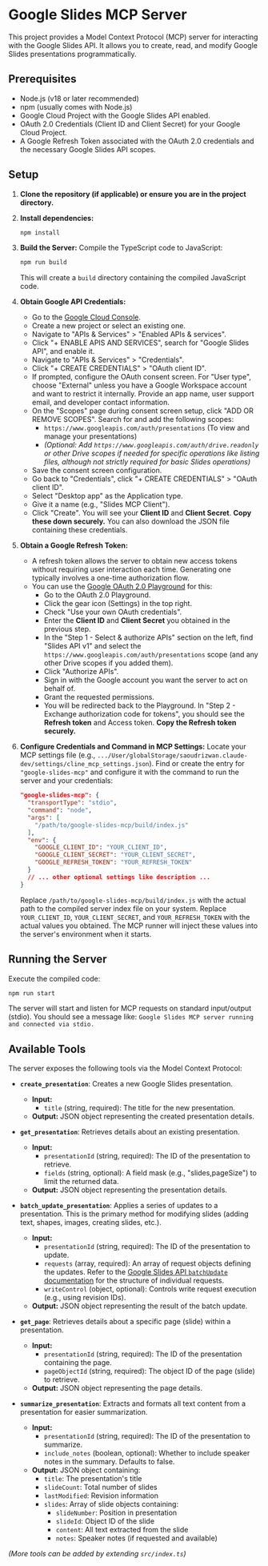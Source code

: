 # Google Slides MCP Server

This project provides a Model Context Protocol (MCP) server for interacting with the Google Slides API. It allows you to create, read, and modify Google Slides presentations programmatically.

## Prerequisites

*   Node.js (v18 or later recommended)
*   npm (usually comes with Node.js)
*   Google Cloud Project with the Google Slides API enabled.
*   OAuth 2.0 Credentials (Client ID and Client Secret) for your Google Cloud Project.
*   A Google Refresh Token associated with the OAuth 2.0 credentials and the necessary Google Slides API scopes.

## Setup

1.  **Clone the repository (if applicable) or ensure you are in the project directory.**

2.  **Install dependencies:**
    ```bash
    npm install
    ```

3.  **Build the Server:**
    Compile the TypeScript code to JavaScript:
    ```bash
    npm run build
    ```
    This will create a `build` directory containing the compiled JavaScript code.

4.  **Obtain Google API Credentials:**
    *   Go to the [Google Cloud Console](https://console.cloud.google.com/).
    *   Create a new project or select an existing one.
    *   Navigate to "APIs & Services" > "Enabled APIs & services".
    *   Click "+ ENABLE APIS AND SERVICES", search for "Google Slides API", and enable it.
    *   Navigate to "APIs & Services" > "Credentials".
    *   Click "+ CREATE CREDENTIALS" > "OAuth client ID".
    *   If prompted, configure the OAuth consent screen. For "User type", choose "External" unless you have a Google Workspace account and want to restrict it internally. Provide an app name, user support email, and developer contact information.
    *   On the "Scopes" page during consent screen setup, click "ADD OR REMOVE SCOPES". Search for and add the following scopes:
        *   `https://www.googleapis.com/auth/presentations` (To view and manage your presentations)
        *   *(Optional: Add `https://www.googleapis.com/auth/drive.readonly` or other Drive scopes if needed for specific operations like listing files, although not strictly required for basic Slides operations)*
    *   Save the consent screen configuration.
    *   Go back to "Credentials", click "+ CREATE CREDENTIALS" > "OAuth client ID".
    *   Select "Desktop app" as the Application type.
    *   Give it a name (e.g., "Slides MCP Client").
    *   Click "Create". You will see your **Client ID** and **Client Secret**. **Copy these down securely.** You can also download the JSON file containing these credentials.

5.  **Obtain a Google Refresh Token:**
    *   A refresh token allows the server to obtain new access tokens without requiring user interaction each time. Generating one typically involves a one-time authorization flow.
    *   You can use the [Google OAuth 2.0 Playground](https://developers.google.com/oauthplayground/) for this:
        *   Go to the OAuth 2.0 Playground.
        *   Click the gear icon (Settings) in the top right.
        *   Check "Use your own OAuth credentials".
        *   Enter the **Client ID** and **Client Secret** you obtained in the previous step.
        *   In the "Step 1 - Select & authorize APIs" section on the left, find "Slides API v1" and select the `https://www.googleapis.com/auth/presentations` scope (and any other Drive scopes if you added them).
        *   Click "Authorize APIs".
        *   Sign in with the Google account you want the server to act on behalf of.
        *   Grant the requested permissions.
        *   You will be redirected back to the Playground. In "Step 2 - Exchange authorization code for tokens", you should see the **Refresh token** and Access token. **Copy the Refresh token securely.**

6.  **Configure Credentials and Command in MCP Settings:**
    Locate your MCP settings file (e.g., `.../User/globalStorage/saoudrizwan.claude-dev/settings/cline_mcp_settings.json`). Find or create the entry for `"google-slides-mcp"` and configure it with the command to run the server and your credentials:
    ```json
    "google-slides-mcp": {
      "transportType": "stdio",
      "command": "node",
      "args": [
        "/path/to/google-slides-mcp/build/index.js"
      ],
      "env": {
        "GOOGLE_CLIENT_ID": "YOUR_CLIENT_ID",
        "GOOGLE_CLIENT_SECRET": "YOUR_CLIENT_SECRET",
        "GOOGLE_REFRESH_TOKEN": "YOUR_REFRESH_TOKEN"
      }
      // ... other optional settings like description ...
    }
    ```
    Replace `/path/to/google-slides-mcp/build/index.js` with the actual path to the compiled server index file on your system. Replace `YOUR_CLIENT_ID`, `YOUR_CLIENT_SECRET`, and `YOUR_REFRESH_TOKEN` with the actual values you obtained. The MCP runner will inject these values into the server's environment when it starts.

## Running the Server

Execute the compiled code:

```bash
npm run start
```

The server will start and listen for MCP requests on standard input/output (stdio). You should see a message like: `Google Slides MCP server running and connected via stdio.`

## Available Tools

The server exposes the following tools via the Model Context Protocol:

*   **`create_presentation`**: Creates a new Google Slides presentation.
    *   **Input:**
        *   `title` (string, required): The title for the new presentation.
    *   **Output:** JSON object representing the created presentation details.

*   **`get_presentation`**: Retrieves details about an existing presentation.
    *   **Input:**
        *   `presentationId` (string, required): The ID of the presentation to retrieve.
        *   `fields` (string, optional): A field mask (e.g., "slides,pageSize") to limit the returned data.
    *   **Output:** JSON object representing the presentation details.

*   **`batch_update_presentation`**: Applies a series of updates to a presentation. This is the primary method for modifying slides (adding text, shapes, images, creating slides, etc.).
    *   **Input:**
        *   `presentationId` (string, required): The ID of the presentation to update.
        *   `requests` (array, required): An array of request objects defining the updates. Refer to the [Google Slides API `batchUpdate` documentation](https://developers.google.com/slides/api/reference/rest/v1/presentations/batchUpdate#requestbody) for the structure of individual requests.
        *   `writeControl` (object, optional): Controls write request execution (e.g., using revision IDs).
    *   **Output:** JSON object representing the result of the batch update.

*   **`get_page`**: Retrieves details about a specific page (slide) within a presentation.
    *   **Input:**
        *   `presentationId` (string, required): The ID of the presentation containing the page.
        *   `pageObjectId` (string, required): The object ID of the page (slide) to retrieve.
    *   **Output:** JSON object representing the page details.

*   **`summarize_presentation`**: Extracts and formats all text content from a presentation for easier summarization.
    *   **Input:**
        *   `presentationId` (string, required): The ID of the presentation to summarize.
        *   `include_notes` (boolean, optional): Whether to include speaker notes in the summary. Defaults to false.
    *   **Output:** JSON object containing:
        *   `title`: The presentation's title
        *   `slideCount`: Total number of slides
        *   `lastModified`: Revision information
        *   `slides`: Array of slide objects containing:
            *   `slideNumber`: Position in presentation
            *   `slideId`: Object ID of the slide
            *   `content`: All text extracted from the slide
            *   `notes`: Speaker notes (if requested and available)

*(More tools can be added by extending `src/index.ts`)*

